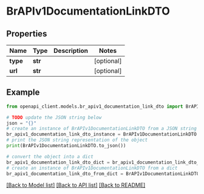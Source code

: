 # BrAPIv1DocumentationLinkDTO


## Properties

Name | Type | Description | Notes
------------ | ------------- | ------------- | -------------
**type** | **str** |  | [optional] 
**url** | **str** |  | [optional] 

## Example

```python
from openapi_client.models.br_apiv1_documentation_link_dto import BrAPIv1DocumentationLinkDTO

# TODO update the JSON string below
json = "{}"
# create an instance of BrAPIv1DocumentationLinkDTO from a JSON string
br_apiv1_documentation_link_dto_instance = BrAPIv1DocumentationLinkDTO.from_json(json)
# print the JSON string representation of the object
print(BrAPIv1DocumentationLinkDTO.to_json())

# convert the object into a dict
br_apiv1_documentation_link_dto_dict = br_apiv1_documentation_link_dto_instance.to_dict()
# create an instance of BrAPIv1DocumentationLinkDTO from a dict
br_apiv1_documentation_link_dto_from_dict = BrAPIv1DocumentationLinkDTO.from_dict(br_apiv1_documentation_link_dto_dict)
```
[[Back to Model list]](../README.md#documentation-for-models) [[Back to API list]](../README.md#documentation-for-api-endpoints) [[Back to README]](../README.md)


